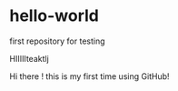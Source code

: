 # hello-world
first repository for testing

HIIIIIteaktlj       

Hi there ! this is my first time using GitHub!

